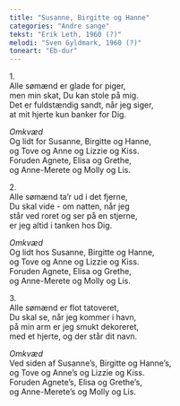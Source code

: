 ```yaml
---
title: "Susanne, Birgitte og Hanne"
categories: "Andre sange"
tekst: "Erik Leth, 1960 (?)"
melodi: "Sven Gyldmark, 1960 (?)"
toneart: "Eb-dur"
---
```


1\.\
Alle sømænd er glade for piger,\
men min skat, Du kan stole på mig.\
Det er fuldstændig sandt, når jeg siger,\
at mit hjerte kun banker for Dig.

*Omkvæd*\
Og lidt for Susanne, Birgitte og Hanne,\
og Tove og Anne og Lizzie og Kiss.\
Foruden Agnete, Elisa og Grethe,\
og Anne-Merete og Molly og Lis.

2\.\
Alle sømænd ta’r ud i det fjerne,\
Du skal vide - om natten, når jeg\
står ved roret og ser på en stjerne,\
er jeg altid i tanken hos Dig.

*Omkvæd*\
Og lidt hos Susanne, Birgitte og Hanne,\
og Tove og Anne og Lizzie og Kiss.\
Foruden Agnete, Elisa og Grethe,\
og Anne-Merete og Molly og Lis.

3\.\
Alle sømænd er flot tatoveret,\
Du skal se, når jeg kommer i havn,\
på min arm er jeg smukt dekoreret,\
med et hjerte, og der står dit navn.

*Omkvæd*\
Ved siden af Susanne’s, Birgitte og Hanne’s,\
og Tove og Anne’s og Lizzie og Kiss.\
Foruden Agnete’s, Elisa og Grethe’s,\
og Anne-Merete’s og Molly og Lis.